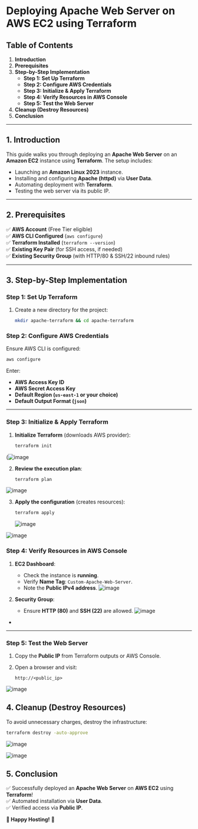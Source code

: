 # **Deploying Apache Web Server on AWS EC2 using Terraform**

## **Table of Contents**
1. **Introduction**
2. **Prerequisites**
3. **Step-by-Step Implementation**
   - **Step 1: Set Up Terraform**
   - **Step 2: Configure AWS Credentials**
   - **Step 3: Initialize & Apply Terraform**
   - **Step 4: Verify Resources in AWS Console**
   - **Step 5: Test the Web Server**
4. **Cleanup (Destroy Resources)**
5. **Conclusion**

---

## **1. Introduction**
This guide walks you through deploying an **Apache Web Server** on an **Amazon EC2** instance using **Terraform**. The setup includes:
- Launching an **Amazon Linux 2023** instance.
- Installing and configuring **Apache (httpd)** via **User Data**.
- Automating deployment with **Terraform**.
- Testing the web server via its public IP.

---

## **2. Prerequisites**
✅ **AWS Account** (Free Tier eligible)  
✅ **AWS CLI Configured** (`aws configure`)  
✅ **Terraform Installed** (`terraform --version`)  
✅ **Existing Key Pair** (for SSH access, if needed)  
✅ **Existing Security Group** (with HTTP/80 & SSH/22 inbound rules)  

---

## **3. Step-by-Step Implementation**

### **Step 1: Set Up Terraform**
1. Create a new directory for the project:
   ```bash
   mkdir apache-terraform && cd apache-terraform
   ```

### **Step 2: Configure AWS Credentials**
Ensure AWS CLI is configured:
```bash
aws configure
```
Enter:
- **AWS Access Key ID**
- **AWS Secret Access Key**
- **Default Region (`us-east-1` or your choice)**
- **Default Output Format (`json`)**

---


### **Step 3: Initialize & Apply Terraform**
1. **Initialize Terraform** (downloads AWS provider):
   ```bash
   terraform init
   ```
 (![image](https://github.com/user-attachments/assets/cc7cf109-2545-44ac-9fd1-9884be602f36)


2. **Review the execution plan**:
   ```bash
   terraform plan
   ```
  ![image](https://github.com/user-attachments/assets/c8a60e49-c56b-4b8c-a1bf-301257b044cb)


3. **Apply the configuration** (creates resources):
   ```bash
   terraform apply 
   ```
   ![image](https://github.com/user-attachments/assets/27d002ce-bfeb-4d20-9ef3-f7f2898ef63d)


  ![image](https://github.com/user-attachments/assets/d6e792ff-11a6-40f2-ad65-da3275fae8ca)






### **Step 4: Verify Resources in AWS Console**
1. **EC2 Dashboard**:
   - Check the instance is **running**.
   - Verify **Name Tag**: `Custom-Apache-Web-Server`.
   - Note the **Public IPv4 address**.
![image](https://github.com/user-attachments/assets/d0767d6f-377b-4dcf-8f4b-0d8a6bbd6e16)


2. **Security Group**:
   - Ensure **HTTP (80)** and **SSH (22)** are allowed.
![image](https://github.com/user-attachments/assets/d3fbee4c-661d-4b06-ad78-d38e41cb257d)
*

---

### **Step 5: Test the Web Server**
1. Copy the **Public IP** from Terraform outputs or AWS Console.
2. Open a browser and visit:


   ```
   http://<public_ip>
   ```
   
![image](https://github.com/user-attachments/assets/ae109e3e-699c-4e06-a40d-14ccb08c80c9)




## **4. Cleanup (Destroy Resources)**
To avoid unnecessary charges, destroy the infrastructure:
```bash
terraform destroy -auto-approve
```
![image](https://github.com/user-attachments/assets/e6f698c9-b762-4302-b8c5-98d9f923d90b)


![image](https://github.com/user-attachments/assets/9425dde6-d770-45e1-b58d-cb013a434cb2)


## **5. Conclusion**
✅ Successfully deployed an **Apache Web Server** on **AWS EC2** using **Terraform**!  
✅ Automated installation via **User Data**.  
✅ Verified access via **Public IP**.  


**🚀 Happy Hosting!** 🚀
